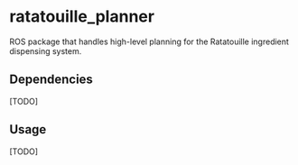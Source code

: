 # ratatouille_planner

ROS package that handles high-level planning for the Ratatouille ingredient dispensing system.

## Dependencies
[TODO]

## Usage
[TODO]
